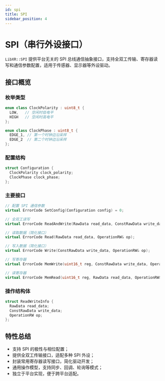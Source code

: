 ```yaml
---
id: spi
title: SPI
sidebar_position: 4
---
```


# SPI（串行外设接口）

`LibXR::SPI` 提供平台无关的 SPI 总线通信抽象接口，支持全双工传输、寄存器读写和通信参数配置，适用于传感器、显示器等外设驱动。

## 接口概览

### 枚举类型

```cpp
enum class ClockPolarity : uint8_t {
  LOW,   // 空闲时低电平
  HIGH   // 空闲时高电平
};

enum class ClockPhase : uint8_t {
  EDGE_1, // 第一个时钟边沿采样
  EDGE_2  // 第二个时钟边沿采样
};
```

### 配置结构

```cpp
struct Configuration {
  ClockPolarity clock_polarity;
  ClockPhase clock_phase;
};
```

### 主要接口

```cpp
// 配置 SPI 通信参数
virtual ErrorCode SetConfig(Configuration config) = 0;

// 全双工读写
virtual ErrorCode ReadAndWrite(RawData read_data, ConstRawData write_data, OperationRW& op) = 0;

// 读取数据（简化接口）
virtual ErrorCode Read(RawData read_data, OperationRW& op);

// 写入数据（简化接口）
virtual ErrorCode Write(ConstRawData write_data, OperationRW& op);

// 写寄存器
virtual ErrorCode MemWrite(uint16_t reg, ConstRawData write_data, OperationRW& op) = 0;

// 读寄存器
virtual ErrorCode MemRead(uint16_t reg, RawData read_data, OperationRW& op) = 0;
```

### 操作结构体

```cpp
struct ReadWriteInfo {
  RawData read_data;
  ConstRawData write_data;
  OperationRW op;
};
```

## 特性总结

- 支持 SPI 的极性与相位配置；
- 提供全双工传输接口，适配多种 SPI 外设；
- 封装常用寄存器读写接口，简化驱动开发；
- 通用操作模型，支持同步、回调、轮询等模式；
- 独立于平台实现，便于跨平台适配。
